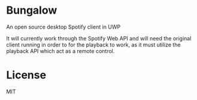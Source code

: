 # Bungalow
An open source desktop Spotify client in UWP

It will currently work through the Spotify Web API and will need the original client running in order to for the playback to work,
as it must utilize the playback API which act as a remote control.

# License
MIT
